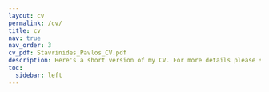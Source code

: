 ```yaml
---
layout: cv
permalink: /cv/
title: cv
nav: true
nav_order: 3
cv_pdf: Stavrinides_Pavlos_CV.pdf
description: Here's a short version of my CV. For more details please see the attached pdf.
toc:
  sidebar: left
---
```

